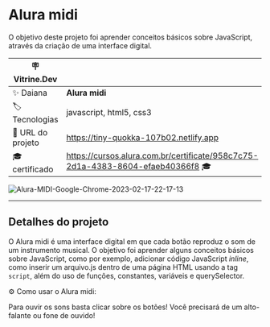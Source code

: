 # Alura midi

O objetivo deste projeto foi aprender conceitos básicos sobre JavaScript, através da criação de uma interface digital.

| :placard: Vitrine.Dev |     |
| -------------  | --- |
| :sparkles: Daiana        | **Alura midi**
| :label: Tecnologias | javascript, html5, css3
| :rocket: URL do projeto        | https://tiny-quokka-107b02.netlify.app
| :mortar_board: certificado     | https://cursos.alura.com.br/certificate/958c7c75-2d1a-4383-8604-efaeb40366f8 🎓

<!-- Inserir imagem com a #vitrinedev ao final do link -->
![Alura-MIDI-Google-Chrome-2023-02-17-22-17-13](https://user-images.githubusercontent.com/69736274/219823961-7a97102e-15cd-44b7-a9e3-f80b6632aec8.gif#vitrinedev)


---

## Detalhes do projeto

O Alura midi é uma interface digital em que cada botão reproduz o som de um instrumento musical. O objetivo foi aprender alguns conceitos básicos sobre JavaScript, 
como por exemplo, adicionar código JavaScript <em>inline</em>, como inserir um arquivo.js dentro de uma página HTML usando a tag <code>script</code>, 
além do uso de funções, constantes, variáveis e querySelector.

⚙ Como usar o Alura midi:
<p>Para ouvir os sons basta clicar sobre os botões!
Você precisará de um alto-falante ou fone de ouvido!</p>


